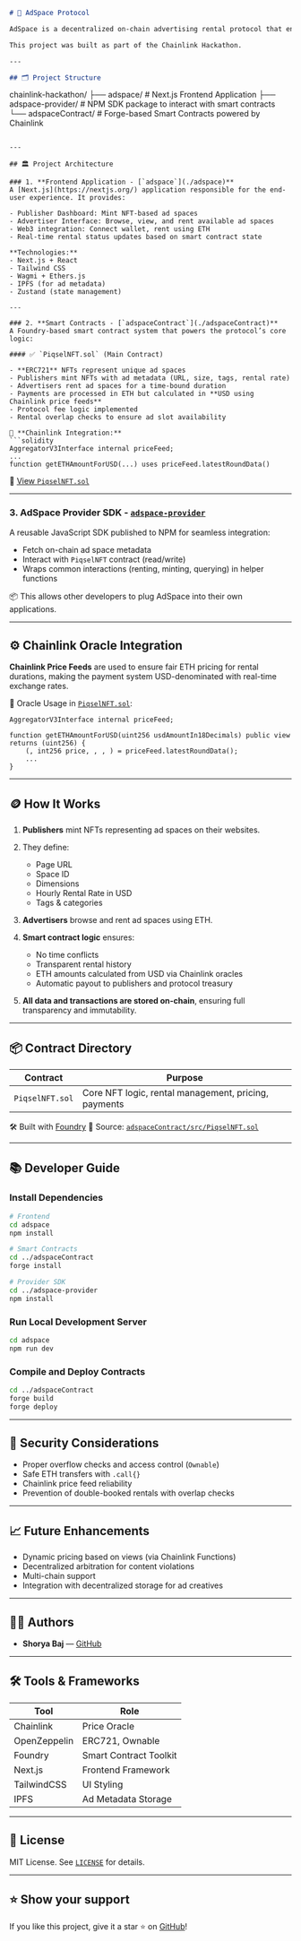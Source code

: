 
```markdown
# 🧠 AdSpace Protocol

AdSpace is a decentralized on-chain advertising rental protocol that enables publishers to tokenize ad spaces on their websites as NFTs and allows advertisers to rent them transparently using ETH. The system ensures real-time rental pricing using Chainlink oracles and manages availability through smart contracts.

This project was built as part of the Chainlink Hackathon.

---

## 🗂 Project Structure

```

chainlink-hackathon/
├── adspace/                # Next.js Frontend Application
├── adspace-provider/      # NPM SDK package to interact with smart contracts
└── adspaceContract/       # Forge-based Smart Contracts powered by Chainlink

````

---

## 🏛️ Project Architecture

### 1. **Frontend Application - [`adspace`](./adspace)**
A [Next.js](https://nextjs.org/) application responsible for the end-user experience. It provides:

- Publisher Dashboard: Mint NFT-based ad spaces
- Advertiser Interface: Browse, view, and rent available ad spaces
- Web3 integration: Connect wallet, rent using ETH
- Real-time rental status updates based on smart contract state

**Technologies:**
- Next.js + React
- Tailwind CSS
- Wagmi + Ethers.js
- IPFS (for ad metadata)
- Zustand (state management)

---

### 2. **Smart Contracts - [`adspaceContract`](./adspaceContract)**
A Foundry-based smart contract system that powers the protocol’s core logic:

#### ✅ `PiqselNFT.sol` (Main Contract)

- **ERC721** NFTs represent unique ad spaces
- Publishers mint NFTs with ad metadata (URL, size, tags, rental rate)
- Advertisers rent ad spaces for a time-bound duration
- Payments are processed in ETH but calculated in **USD using Chainlink price feeds**
- Protocol fee logic implemented
- Rental overlap checks to ensure ad slot availability

🔗 **Chainlink Integration:**
```solidity
AggregatorV3Interface internal priceFeed;
...
function getETHAmountForUSD(...) uses priceFeed.latestRoundData()
````

📄 [View `PiqselNFT.sol`](./adspaceContract/src/PiqselNFT.sol)

---

### 3. **AdSpace Provider SDK - [`adspace-provider`](./adspace-provider)**

A reusable JavaScript SDK published to NPM for seamless integration:

* Fetch on-chain ad space metadata
* Interact with `PiqselNFT` contract (read/write)
* Wraps common interactions (renting, minting, querying) in helper functions

📦 This allows other developers to plug AdSpace into their own applications.

---

## ⚙️ Chainlink Oracle Integration

**Chainlink Price Feeds** are used to ensure fair ETH pricing for rental durations, making the payment system USD-denominated with real-time exchange rates.

🧠 Oracle Usage in [`PiqselNFT.sol`](./adspaceContract/src/PiqselNFT.sol):

```solidity
AggregatorV3Interface internal priceFeed;

function getETHAmountForUSD(uint256 usdAmountIn18Decimals) public view returns (uint256) {
    (, int256 price, , , ) = priceFeed.latestRoundData();
    ...
}
```

---

## 🪙 How It Works

1. **Publishers** mint NFTs representing ad spaces on their websites.
2. They define:

   * Page URL
   * Space ID
   * Dimensions
   * Hourly Rental Rate in USD
   * Tags & categories
3. **Advertisers** browse and rent ad spaces using ETH.
4. **Smart contract logic** ensures:

   * No time conflicts
   * Transparent rental history
   * ETH amounts calculated from USD via Chainlink oracles
   * Automatic payout to publishers and protocol treasury
5. **All data and transactions are stored on-chain**, ensuring full transparency and immutability.

---

## 📦 Contract Directory

| Contract        | Purpose                                              |
| --------------- | ---------------------------------------------------- |
| `PiqselNFT.sol` | Core NFT logic, rental management, pricing, payments |

🛠 Built with [Foundry](https://book.getfoundry.sh/)
📍 Source: [`adspaceContract/src/PiqselNFT.sol`](./adspaceContract/src/PiqselNFT.sol)

---

## 📚 Developer Guide

### Install Dependencies

```bash
# Frontend
cd adspace
npm install

# Smart Contracts
cd ../adspaceContract
forge install

# Provider SDK
cd ../adspace-provider
npm install
```

### Run Local Development Server

```bash
cd adspace
npm run dev
```

### Compile and Deploy Contracts

```bash
cd ../adspaceContract
forge build
forge deploy
```

---

## 🔐 Security Considerations

* Proper overflow checks and access control (`Ownable`)
* Safe ETH transfers with `.call{}`
* Chainlink price feed reliability
* Prevention of double-booked rentals with overlap checks

---

## 📈 Future Enhancements

* Dynamic pricing based on views (via Chainlink Functions)
* Decentralized arbitration for content violations
* Multi-chain support
* Integration with decentralized storage for ad creatives

---

## 👨‍💻 Authors

* **Shorya Baj** — [GitHub](https://github.com/bajshorya)

---

## 🛠 Tools & Frameworks

| Tool         | Role                   |
| ------------ | ---------------------- |
| Chainlink    | Price Oracle           |
| OpenZeppelin | ERC721, Ownable        |
| Foundry      | Smart Contract Toolkit |
| Next.js      | Frontend Framework     |
| TailwindCSS  | UI Styling             |
| IPFS         | Ad Metadata Storage    |

---

## 📜 License

MIT License. See [`LICENSE`](./LICENSE) for details.

---

## ⭐️ Show your support

If you like this project, give it a star ⭐️ on [GitHub](https://github.com/bajshorya/chainlink-hackathon)!

```

